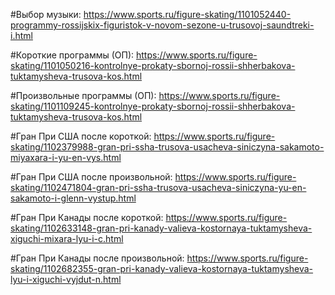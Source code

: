 #Выбор музыки: https://www.sports.ru/figure-skating/1101052440-programmy-rossijskix-figuristok-v-novom-sezone-u-trusovoj-saundtreki-i.html

#Короткие программы (ОП):
https://www.sports.ru/figure-skating/1101050216-kontrolnye-prokaty-sbornoj-rossii-shherbakova-tuktamysheva-trusova-kos.html

#Произвольные программы (ОП):
https://www.sports.ru/figure-skating/1101109245-kontrolnye-prokaty-sbornoj-rossii-shherbakova-tuktamysheva-trusova-kos.html

#Гран При США после короткой:
https://www.sports.ru/figure-skating/1102379988-gran-pri-ssha-trusova-usacheva-siniczyna-sakamoto-miyaxara-i-yu-en-vys.html

#Гран При США после произвольной:
https://www.sports.ru/figure-skating/1102471804-gran-pri-ssha-trusova-usacheva-siniczyna-yu-en-sakamoto-i-glenn-vystup.html

#Гран При Канады после короткой:
https://www.sports.ru/figure-skating/1102633148-gran-pri-kanady-valieva-kostornaya-tuktamysheva-xiguchi-mixara-lyu-i-c.html

#Гран При Канады после произвольной:
https://www.sports.ru/figure-skating/1102682355-gran-pri-kanady-valieva-kostornaya-tuktamysheva-lyu-i-xiguchi-vyjdut-n.html

